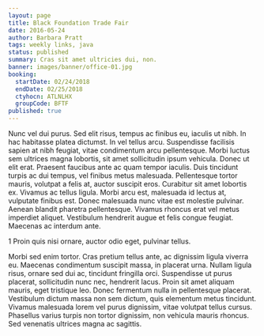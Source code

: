 ```yaml
---
layout: page
title: Black Foundation Trade Fair
date: 2016-05-24
author: Barbara Pratt
tags: weekly links, java
status: published
summary: Cras sit amet ultricies dui, non.
banner: images/banner/office-01.jpg
booking:
  startDate: 02/24/2018
  endDate: 02/25/2018
  ctyhocn: ATLNLHX
  groupCode: BFTF
published: true
---
```

Nunc vel dui purus. Sed elit risus, tempus ac finibus eu, iaculis ut nibh. In hac habitasse platea dictumst. In vel tellus arcu. Suspendisse facilisis sapien at nibh feugiat, vitae condimentum arcu pellentesque. Morbi luctus sem ultrices magna lobortis, sit amet sollicitudin ipsum vehicula. Donec ut elit erat. Praesent faucibus ante ac quam tempor iaculis. Duis tincidunt turpis ac dui tempus, vel finibus metus malesuada. Pellentesque tortor mauris, volutpat a felis at, auctor suscipit eros. Curabitur sit amet lobortis ex.
Vivamus ac tellus ligula. Morbi arcu est, malesuada id lectus at, vulputate finibus est. Donec malesuada nunc vitae est molestie pulvinar. Aenean blandit pharetra pellentesque. Vivamus rhoncus erat vel metus imperdiet aliquet. Vestibulum hendrerit augue et felis congue feugiat. Maecenas ac interdum ante.

1 Proin quis nisi ornare, auctor odio eget, pulvinar tellus.

Morbi sed enim tortor. Cras pretium tellus ante, ac dignissim ligula viverra eu. Maecenas condimentum suscipit massa, in placerat urna. Nullam ligula risus, ornare sed dui ac, tincidunt fringilla orci. Suspendisse ut purus placerat, sollicitudin nunc nec, hendrerit lacus. Proin sit amet aliquam mauris, eget tristique leo. Donec fermentum nulla in pellentesque placerat. Vestibulum dictum massa non sem dictum, quis elementum metus tincidunt. Vivamus malesuada lorem vel purus dignissim, vitae volutpat tellus cursus. Phasellus varius turpis non tortor dignissim, non vehicula mauris rhoncus. Sed venenatis ultrices magna ac sagittis.
